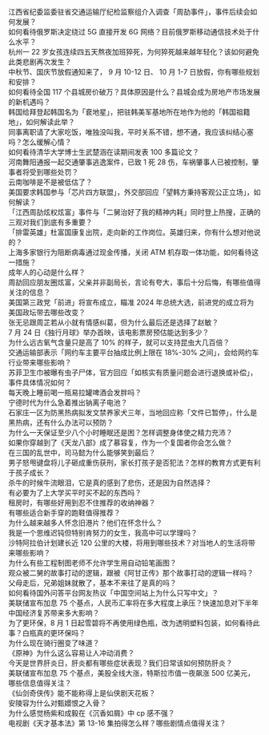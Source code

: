 江西省纪委监委驻省交通运输厅纪检监察组介入调查「周劼事件」，事件后续会如何发展？  
如何看待俄罗斯决定绕过 5G 直接开发 6G 网络？目前俄罗斯移动通信技术处于什么水平？  
杭州一 22 岁女孩连续四五天熬夜加班猝死，为何猝死越来越年轻化？该如何避免此类悲剧再次发生？  
中秋节、国庆节放假通知来了， 9 月 10-12 日、 10 月 1-7 日放假，你有哪些规划和安排？  
如何看待全国 117 个县城房价破万？具体原因是什么？县城会成为房地产市场发展的新机遇吗？  
韩国给拜登起韩国名为「裵地星」，把驻韩美军基地所在地作为他的「韩国祖籍地」，如何解读此举？  
同事离职请了大家吃饭，唯独没叫我，平时关系不错，想不通，我应该纠结心塞吗？怎么缓解心情？  
如何看待清华大学博士生武楚涵在读期间发表 100 多篇论文？  
河南舞阳通报一起交通肇事逃逸案件，已致 1 死 28 伤，车祸肇事人已被控制，肇事者将受到哪些处罚？  
云南咖啡是不是被低估了？  
美国要求韩国参与「芯片四方联盟」，外交部回应「望韩方秉持客观公正立场」，如何解读？  
「江西周劼炫权炫富」事件与「二舅治好了我的精神内耗」同时登上热搜，正确的三观对我们到底有多重要？  
「排雷英雄」杜富国康复出院，走向新的工作岗位。英雄归来，你有什么想对他说的？  
上海多家银行为阻断病毒通过现金传播，关闭 ATM 机存取一体功能，如何看待这一措施？  
成年人的心动是什么样？  
周劼回应朋友圈炫富，父亲并非副局长，言论有夸大，事后十分后悔，有哪些值得关注的信息？  
美国第三政党「前进」将宣布成立，瞄准 2024 年总统大选，前进党的成立将为美国政坛带去哪些改变？  
张无忌跟周芷若从小就有情感纠葛，但为什么最后还是选择了赵敏？  
7 月 24 日《独行月球》举办首映，该电影票房预估能达到多少？  
为什么远古氧气含量只是高了 10% 的样子，就可以支持昆虫大几百倍？  
交通运输部表示「网约车主要平台抽成比例上限在 18%-30% 之间」，会给网约车行业带来哪些影响？  
苏菲卫生巾被曝有虫子尸体，官方回应「如核实有质量问题会进行退换或补偿」，事件具体情况如何？  
每天晚上睡前喝一瓶易拉罐啤酒会发胖吗？  
宁德时代为什么急着推出钠离子电池？  
石家庄一区为防黑热病拟发文禁养家犬三年，当地回应称「文件已暂停」，什么是黑热病，还有什么办法可以预防？  
为什么一天保证至少八个小时睡眠还是困？怎样调整身体使之精力充沛？  
如果你穿越到了《天龙八部》成了慕容复，作为一个复国者你会怎么做？  
在三国的乱世中，司马懿为什么能够笑到最后？  
男子怒甩键盘将儿子砸成重伤获刑，家长打孩子是否犯法？怎样的教育方式更有利于孩子成长？  
杀牛的时候牛流眼泪，它是真的感到了悲伤，还是因为自然选择？  
有必要为了上大学买平时买不起的东西吗？  
租房时，有哪些好用到忍不住推荐的收纳神器？  
有哪些适合新手穿的跑鞋值得推荐？  
为什么越来越多人怀念旧港片？他们在怀念什么？  
我是一个思维迟钝但特别肯努力的女生，我高中可以学理吗？  
沙特阿拉伯计划建长近 120 公里的大楼，将用到哪些技术？对当地人的生活将带来哪些影响？  
为什么有些工程制图老师不允许学生用自动铅笔画图？  
观众被二舅的故事打动的逻辑，跟被《阿甘正传》那个故事打动的逻辑一样吗？  
父母走后，兄弟姐妹就散了，基本不来往了是真的吗？  
如何看待国外问答平台网友热议「中国空间站上为什么只写中文」？  
美联储宣布加息 75 个基点，人民币汇率将在多大程度上承压？快速加息对下半年中国经济复苏带来多大影响？  
为了更环保，8 月 1 日起雪碧将不再使用绿色瓶，改为透明塑料包装，如何看待此事？白瓶真的更环保吗？  
为什么现在骑行圈变了味道？  
《原神》为什么这么容易让人冲动消费？  
今天是世界肝炎日，肝炎都有哪些症状表现？我们日常该如何预防肝炎？  
美联储宣布加息 75 个基点，美股全线大涨，特斯拉市值一夜飙涨 500 亿美元，哪些信息值得关注？  
《仙剑奇侠传》能不能称得上是仙侠剧天花板？  
安陵容为什么对甄嬛恨之入骨？  
为什么感觉杨紫和成毅在《沉香如屑》中 cp 感不强？  
电视剧《天才基本法》第 13-16 集拍得怎么样？哪些剧情点值得关注？  
